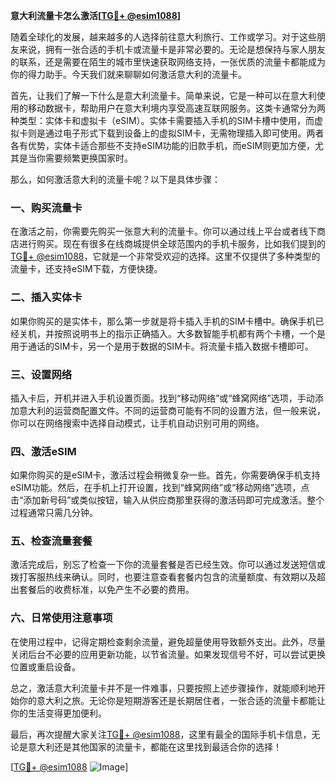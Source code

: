 **意大利流量卡怎么激活[[TG💪+ @esim1088](https://t.me/s/esim1088)]**

随着全球化的发展，越来越多的人选择前往意大利旅行、工作或学习。对于这些朋友来说，拥有一张合适的手机卡或流量卡是非常必要的。无论是想保持与家人朋友的联系，还是需要在陌生的城市里快速获取网络支持，一张优质的流量卡都能成为你的得力助手。今天我们就来聊聊如何激活意大利的流量卡。

首先，让我们了解一下什么是意大利流量卡。简单来说，它是一种可以在意大利使用的移动数据卡，帮助用户在意大利境内享受高速互联网服务。这类卡通常分为两种类型：实体卡和虚拟卡（eSIM）。实体卡需要插入手机的SIM卡槽中使用，而虚拟卡则是通过电子形式下载到设备上的虚拟SIM卡，无需物理插入即可使用。两者各有优势，实体卡适合那些不支持eSIM功能的旧款手机，而eSIM则更加方便，尤其是当你需要频繁更换国家时。

那么，如何激活意大利的流量卡呢？以下是具体步骤：

### **一、购买流量卡**
在激活之前，你需要先购买一张意大利的流量卡。你可以通过线上平台或者线下商店进行购买。现在有很多在线商城提供全球范围内的手机卡服务，比如我们提到的[TG💪+ @esim1088](https://t.me/s/esim1088)，它就是一个非常受欢迎的选择。这里不仅提供了多种类型的流量卡，还支持eSIM下载，方便快捷。

### **二、插入实体卡**
如果你购买的是实体卡，那么第一步就是将卡插入手机的SIM卡槽中。确保手机已经关机，并按照说明书上的指示正确插入。大多数智能手机都有两个卡槽，一个是用于通话的SIM卡，另一个是用于数据的SIM卡。将流量卡插入数据卡槽即可。

### **三、设置网络**
插入卡后，开机并进入手机设置页面。找到“移动网络”或“蜂窝网络”选项，手动添加意大利的运营商配置文件。不同的运营商可能有不同的设置方法，但一般来说，你可以在网络搜索中选择自动模式，让手机自动识别可用的网络。

### **四、激活eSIM**
如果你购买的是eSIM卡，激活过程会稍微复杂一些。首先，你需要确保手机支持eSIM功能。然后，在手机上打开设置，找到“蜂窝网络”或“移动网络”选项，点击“添加新号码”或类似按钮，输入从供应商那里获得的激活码即可完成激活。整个过程通常只需几分钟。

### **五、检查流量套餐**
激活完成后，别忘了检查一下你的流量套餐是否已经生效。你可以通过发送短信或拨打客服热线来确认。同时，也要注意查看套餐内包含的流量额度、有效期以及超出套餐后的收费标准，以免产生不必要的费用。

### **六、日常使用注意事项**
在使用过程中，记得定期检查剩余流量，避免超量使用导致额外支出。此外，尽量关闭后台不必要的应用更新功能，以节省流量。如果发现信号不好，可以尝试更换位置或重启设备。

总之，激活意大利流量卡并不是一件难事，只要按照上述步骤操作，就能顺利地开始你的意大利之旅。无论你是短期游客还是长期居住者，一张合适的流量卡都能让你的生活变得更加便利。

最后，再次提醒大家关注[TG💪+ @esim1088](https://t.me/s/esim1088)，这里有最全的国际手机卡信息，无论是意大利还是其他国家的流量卡，都能在这里找到最适合你的选择！

[[TG💪+ @esim1088](https://t.me/s/esim1088) ![Image](https://i.postimg.cc/4NQfJmqS/Snipaste-2025-05-13-00-14-12.png)]